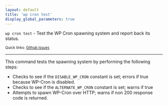 ```yaml
---
layout: default
title: 'wp cron test'
display_global_parameters: true
---
```


`wp cron test` - Test the WP Cron spawning system and report back its status.

<small>Quick links: <a href="https://github.com/wp-cli/wp-cli/issues?q=is%3Aopen+label%3Acommand%3Acron-test+sort%3Aupdated-desc">Github issues</a></small>

<hr />

This command tests the spawning system by performing the following steps:
* Checks to see if the `DISABLE_WP_CRON` constant is set; errors if true
because WP-Cron is disabled.
* Checks to see if the `ALTERNATE_WP_CRON` constant is set; warns if true
* Attempts to spawn WP-Cron over HTTP; warns if non 200 response code is
returned.



